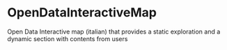OpenDataInteractiveMap
======================

Open Data Interactive map (italian) that provides a static exploration and a dynamic section with contents from users

